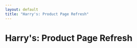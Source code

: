 ```yaml
---
layout: default
title: "Harry's: Product Page Refresh"
---
```

<div class="row">
	<div class="col-12 pb-5">
		<h1 class="text-center">Harry's: Product Page Refresh</h1>
	</div>
</div>